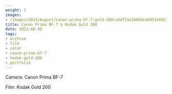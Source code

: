 ```yaml
---
weight: 1
images:
- /images/2023/August/canon-prima-bf-7-gold-200/add721e2b069ce0452eb921429475f0688f8.jpg
title: Canon Prima BF-7 & Kodak Gold 200
date: 2023-08-30
tags:
- archive
- film
- color
- canon-prima-bf-7
- kodak-gold-200
- portfolio
---
```


Camera: Canon Prima BF-7

Film: Kodak Gold 200


